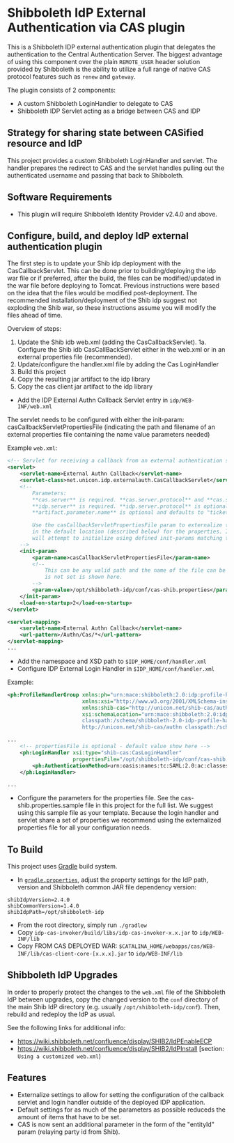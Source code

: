 # Shibboleth IdP External Authentication via CAS plugin

This is a Shibboleth IDP external authentication plugin that delegates the authentication to the 
Central Authentication Server. The biggest advantage of using this component over the plain 
`REMOTE_USER` header solution provided by Shibboleth is the ability to utilize a full range 
of native CAS protocol features such as `renew` and `gateway`.

The plugin consists of 2 components:
* A custom Shibboleth LoginHandler to delegate to CAS
* Shibboleth IDP Servlet acting as a bridge between CAS and IDP


Strategy for sharing state between CASified resource and IdP
-------------------------------------------------------------
This project provides a custom Shibboleth LoginHandler and servlet. The handler prepares the redirect to CAS and the servlet 
handles pulling out the authenticated username and passing that back to Shibboleth.

Software Requirements
-------------------------------------------------------------

* This plugin will require Shibboleth Identity Provider v2.4.0 and above.

Configure, build, and deploy IdP external authentication plugin
---------------------------------------------------------------
The first step is to update your Shib idp deployment with the CasCallbackServlet. This can be done prior to building/deploying the idp war file or
if preferred, after the build, the files can be modified/updated in the war file before deploying to Tomcat. Previous instructions
were based on the idea that the files would be modified post-deployment. The recommended installation/deployment of the Shib idp suggest 
not exploding the Shib war, so these instructions assume you will modify the files ahead of time. 

Overview of steps:
1. Update the Shib idb web.xml (adding the CasCallbackServlet). 
1a. Configure the Shib idb CasCallBackServlet either in the web.xml or in an external properties file (recommended).
2. Update/configure the handler.xml file by adding the Cas LoginHandler
3. Build this project
4. Copy the resulting jar artifact to the idp library
5. Copy the cas client jar artifact to the idp library

* Add the IDP External Authn Callback Servlet entry in `idp/WEB-INF/web.xml`

The servlet needs to be configured with either the init-param: casCallbackServletPropertiesFile (indicating the path and filename 
of an external properties file containing the name value parameters needed)

Example `web.xml`:

```xml
<!-- Servlet for receiving a callback from an external authentication system and continuing the IdP login flow -->
<servlet>
    <servlet-name>External Authn Callback</servlet-name>
    <servlet-class>net.unicon.idp.externalauth.CasCallbackServlet</servlet-class>
    <!--
        Parameters:
        **cas.server** is required. **cas.server.protocol** and **cas.server.prefix** are optional and default to "https" and "/cas".
        **idp.server** is required. **idp.server.protocol** is optional and defaults to "https".
        **artifact.parameter.name** is optional and defaults to "ticket"

        Use the casCallbackServletPropertiesFile param to externalize the properties. If this is not set, the servlet will look
        in the default location (described below) for the properties. If the file doesn't exist or is not readable, the servlet
        will attempt to initialize using defined init-params matching the desired properties.
    -->
    <init-param>
        <param-name>casCallbackServletPropertiesFile</param-name>
        <!-- 
            This can be any valid path and the name of the file can be whatever you prefer. Default value used if this parameter
            is not set is shown here.
        -->
        <param-value>/opt/shibboleth-idp/conf/cas-shib.properties</param-value>
    </init-param>
    <load-on-startup>2</load-on-startup>
</servlet>

<servlet-mapping>
    <servlet-name>External Authn Callback</servlet-name>
    <url-pattern>/Authn/Cas/*</url-pattern>
</servlet-mapping>
...
```

* Add the namespace and XSD path to `$IDP_HOME/conf/handler.xml`
* Configure IDP External Login Handler in `$IDP_HOME/conf/handler.xml`

Example:

```xml
<ph:ProfileHandlerGroup xmlns:ph="urn:mace:shibboleth:2.0:idp:profile-handler" 
                        xmlns:xsi="http://www.w3.org/2001/XMLSchema-instance" 
                        xmlns:shib-cas="http://unicon.net/shib-cas/authn"
                        xsi:schemaLocation="urn:mace:shibboleth:2.0:idp:profile-handler 
                        classpath:/schema/shibboleth-2.0-idp-profile-handler.xsd
                        http://unicon.net/shib-cas/authn classpath:/schema/casLoginHandler.xsd">

...
    <!-- propertiesFile is optional - default value show here -->
    <ph:LoginHandler xsi:type="shib-cas:CasLoginHandler" 
                     propertiesFile="/opt/shibboleth-idp/conf/cas-shib.properties">
        <ph:AuthenticationMethod>urn:oasis:names:tc:SAML:2.0:ac:classes:unspecified</ph:AuthenticationMethod>
    </ph:LoginHandler>

...
```
* Configure the parameters for the properties file. See the cas-shib.properties.sample file in this project for the full list. We suggest using this sample file as your template. Because the login handler and servlet share a set of properties we recommend using the externalized properties file for all your configuration needs.

To Build
--------

This project uses [Gradle](http://gradle.org) build system.

* In [`gradle.properties`](https://github.com/Unicon/shib-cas-authenticator/blob/master/gradle.properties), adjust
the property settings for the IdP path, version and Shibboleth common JAR file dependency version:

```properties
shibIdpVersion=2.4.0
shibCommonVersion=1.4.0
shibIdpPath=/opt/shibboleth-idp
```

* From the root directory, simply run `./gradlew`
* Copy `idp-cas-invoker/build/libs/idp-cas-invoker-x.x.jar` to `idp/WEB-INF/lib`
* Copy FROM CAS DEPLOYED WAR: `$CATALINA_HOME/webapps/cas/WEB-INF/lib/cas-client-core-[x.x.x].jar` to `idp/WEB-INF/lib`


Shibboleth IdP Upgrades
-------------------------------------------------------------

In order to properly protect the changes to the `web.xml` file of the Shibboleth IdP between upgrades, 
copy the changed version to the `conf` directory of the main Shib IdP directory (e.g. usually `/opt/shibboleth-idp/conf`).
Then, rebuild and redeploy the IdP as usual.

See the following links for additional info:
* https://wiki.shibboleth.net/confluence/display/SHIB2/IdPEnableECP
* https://wiki.shibboleth.net/confluence/display/SHIB2/IdPInstall [section: `Using a customized web.xml`)

Features
-----------------------------
* Externalize settings to allow for setting the configuration of the callback servlet and login handler outside of the deployed IDP application.
* Default settings for as much of the parameters as possible reduceds the amount of items that have to be set. 
* CAS is now sent an additional parameter in the form of the "entityId" param (relaying party id from Shib).